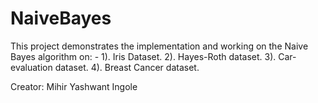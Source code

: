 # NaiveBayes

This project demonstrates the implementation and working on the Naive Bayes algorithm on: -
1). Iris Dataset.
2). Hayes-Roth dataset.
3). Car-evaluation dataset.
4). Breast Cancer dataset.

Creator: Mihir Yashwant Ingole
